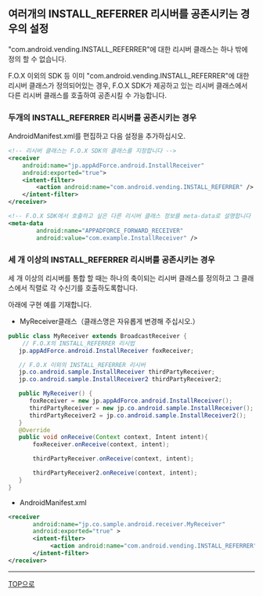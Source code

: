 ## 여러개의 INSTALL_REFERRER 리시버를 공존시키는 경우의 설정

"com.android.vending.INSTALL_REFERRER"에 대한 리시버 클래스는 하나 밖에 정의 할 수 없습니다.

F.O.X 이외의 SDK 등 이미 "com.android.vending.INSTALL_REFERRER"에 대한 리시버 클래스가 정의되어있는 경우, F.O.X SDK가 제공하고 있는 리시버 클래스에서 다른 리시버 클래스를 호출하여 공존시킬 수 가능합니다.

### 두개의 INSTALL_REFERRER 리시버를 공존시키는 경우

AndroidManifest.xml를 편집하고 다음 설정을 추가하십시오.

```xml
<!-- 리시버 클래스는 F.O.X SDK의 클래스를 지정합니다 -->
<receiver
	android:name="jp.appAdForce.android.InstallReceiver"
	android:exported="true">
	<intent-filter>
		<action android:name="com.android.vending.INSTALL_REFERRER" />
	</intent-filter>
</receiver>

<!-- F.O.X SDK에서 호출하고 싶은 다른 리시버 클래스 정보를 meta-data로 설명합니다 -->
<meta-data
		android:name="APPADFORCE_FORWARD_RECEIVER"
		android:value="com.example.InstallReceiver" />
```

### 세 개 이상의 INSTALL_REFERRER 리시버를 공존시키는 경우

세 개 이상의 리시버를 통합 할 때는 하나의 축이되는 리시버 클래스를 정의하고 그 클래스에서 직렬로 각 수신기를 호출하도록합니다.

아래에 구현 예를 기재합니다.

* MyReceiver클래스（클래스명은 자유롭게 변경해 주십시오.）

```java
public class MyReceiver extends BroadcastReceiver {
	// F.O.X의 INSTALL_REFERRER 리시법
   jp.appAdForce.android.InstallReceiver foxReceiver;

   // F.O.X 이외의 INSTALL_REFERRER 리시버
   jp.co.android.sample.InstallReceiver thirdPartyReceiver;
   jp.co.android.sample.InstallReceiver2 thirdPartyReceiver2;

   public MyReceiver() {
      foxReceiver = new jp.appAdForce.android.InstallReceiver();
      thirdPartyReceiver = new jp.co.android.sample.InstallReceiver();
      thirdPartyReceiver2 = jp.co.android.sample.InstallReceiver2();
   }
   @Override
   public void onReceive(Context context, Intent intent){
       foxReceiver.onReceive(context, intent);

       thirdPartyReceiver.onReceive(context, intent);

       thirdPartyReceiver2.onReceive(context, intent);
   }
}
```

* AndroidManifest.xml

```xml
<receiver
       android:name="jp.co.sample.android.receiver.MyReceiver"
       android:exported="true" >
       <intent-filter>
            <action android:name="com.android.vending.INSTALL_REFERRER" />
       </intent-filter>
</receiver>
```

---
[TOP으로](/lang/ko/README.md)
